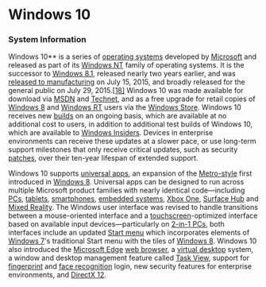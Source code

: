 
# Windows 10
### System Information
Windows 10** is a series of [operating systems](https://en.wikipedia.org/wiki/Operating_system) developed by [Microsoft](https://en.wikipedia.org/wiki/Microsoft) and released as part of its [Windows NT](https://en.wikipedia.org/wiki/Windows_NT) family of operating systems. It is the successor to [Windows 8.1](https://en.wikipedia.org/wiki/Windows_8.1), released nearly two years earlier, and was [released to manufacturing](https://en.wikipedia.org/wiki/Software_release_cycle#Release_to_manufacturing_(RTM)) on July 15, 2015, and broadly released for the general public on July 29, 2015.[[18\]](https://en.wikipedia.org/wiki/Windows_10#cite_note-release-date-18) Windows 10 was made available for download via [MSDN](https://en.wikipedia.org/wiki/MSDN) and [Technet](https://en.wikipedia.org/wiki/Microsoft_Technet), and as a free upgrade for retail copies of [Windows 8](https://en.wikipedia.org/wiki/Windows_8) and [Windows RT](https://en.wikipedia.org/wiki/Windows_RT) users via the [Windows Store](https://en.wikipedia.org/wiki/Windows_Store). Windows 10 receives new [builds](https://en.wikipedia.org/wiki/Software_build) on an ongoing basis, which are available at no additional cost to users, in addition to additional test builds of Windows 10, which are available to [Windows Insiders](https://en.wikipedia.org/wiki/Windows_Insider). Devices in enterprise environments can receive these updates at a slower pace, or use long-term support milestones that only receive critical updates, such as security [patches](https://en.wikipedia.org/wiki/Patch_(computing)), over their ten-year lifespan of extended support.

Windows 10 supports [universal apps](https://en.wikipedia.org/wiki/Universal_app), an expansion of the [Metro-style](https://en.wikipedia.org/wiki/Metro-style_app) first introduced in [Windows 8](https://en.wikipedia.org/wiki/Windows_8). Universal apps can be designed to run across multiple Microsoft product families with nearly identical code‍—‌including [PCs](https://en.wikipedia.org/wiki/Personal_computer), [tablets](https://en.wikipedia.org/wiki/Tablet_computer), [smartphones](https://en.wikipedia.org/wiki/Smartphone), [embedded systems](https://en.wikipedia.org/wiki/Embedded_system), [Xbox One](https://en.wikipedia.org/wiki/Xbox_One), [Surface Hub](https://en.wikipedia.org/wiki/Surface_Hub) and [Mixed Reality](https://en.wikipedia.org/wiki/Windows_Mixed_Reality). The Windows user interface was revised to handle transitions between a mouse-oriented interface and a [touchscreen](https://en.wikipedia.org/wiki/Touchscreen)-optimized interface based on available input devices‍—‌particularly on [2-in-1 PCs](https://en.wikipedia.org/wiki/2-in-1_PC), both interfaces include an updated [Start menu](https://en.wikipedia.org/wiki/Start_menu) which incorporates elements of [Windows 7](https://en.wikipedia.org/wiki/Windows_7)'s traditional Start menu with the tiles of [Windows 8](https://en.wikipedia.org/wiki/Windows_8). Windows 10 also introduced the [Microsoft Edge](https://en.wikipedia.org/wiki/Microsoft_Edge) [web browser](https://en.wikipedia.org/wiki/Web_browser), a [virtual desktop](https://en.wikipedia.org/wiki/Virtual_desktop) system, a window and desktop management feature called [Task View](https://en.wikipedia.org/wiki/Task_View), support for [fingerprint](https://en.wikipedia.org/wiki/Fingerprint_recognition) and [face recognition](https://en.wikipedia.org/wiki/Face_recognition) login, new security features for enterprise environments, and [DirectX 12](https://en.wikipedia.org/wiki/DirectX_12).